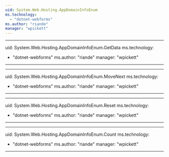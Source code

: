 ```yaml
---
uid: System.Web.Hosting.AppDomainInfoEnum
ms.technology: 
  - "dotnet-webforms"
ms.author: "riande"
manager: "wpickett"
---
```


---
uid: System.Web.Hosting.AppDomainInfoEnum.GetData
ms.technology: 
  - "dotnet-webforms"
ms.author: "riande"
manager: "wpickett"
---

---
uid: System.Web.Hosting.AppDomainInfoEnum.MoveNext
ms.technology: 
  - "dotnet-webforms"
ms.author: "riande"
manager: "wpickett"
---

---
uid: System.Web.Hosting.AppDomainInfoEnum.Reset
ms.technology: 
  - "dotnet-webforms"
ms.author: "riande"
manager: "wpickett"
---

---
uid: System.Web.Hosting.AppDomainInfoEnum.Count
ms.technology: 
  - "dotnet-webforms"
ms.author: "riande"
manager: "wpickett"
---
